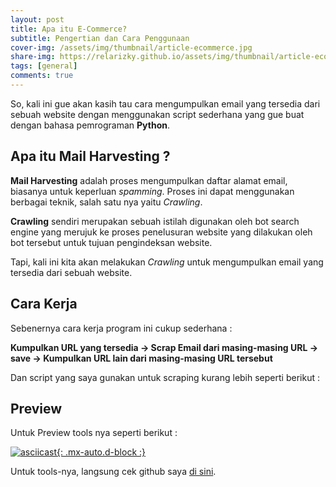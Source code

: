 ```yaml
---
layout: post
title: Apa itu E-Commerce?
subtitle: Pengertian dan Cara Penggunaan
cover-img: /assets/img/thumbnail/article-ecommerce.jpg
share-img: https://relarizky.github.io/assets/img/thumbnail/article-ecommerce.jpg
tags: [general]
comments: true
---
```


So, kali ini gue akan kasih tau cara mengumpulkan email yang tersedia dari sebuah website dengan menggunakan script sederhana yang gue buat dengan bahasa pemrograman **Python**.

## Apa itu Mail Harvesting ?

**Mail Harvesting** adalah proses mengumpulkan daftar alamat email, biasanya untuk keperluan _spamming_. Proses ini dapat menggunakan berbagai teknik, salah satu nya yaitu _Crawling_.

**Crawling** sendiri merupakan sebuah istilah digunakan oleh bot search engine yang merujuk ke proses penelusuran website yang dilakukan oleh bot tersebut untuk tujuan pengindeksan website.

Tapi, kali ini kita akan melakukan _Crawling_ untuk mengumpulkan email yang tersedia dari sebuah website.

## Cara Kerja

Sebenernya cara kerja program ini cukup sederhana :

__Kumpulkan URL yang tersedia -> Scrap Email dari masing-masing URL -> save -> Kumpulkan URL lain dari masing-masing URL tersebut__

Dan script yang saya gunakan untuk scraping kurang lebih seperti berikut :

## Preview

Untuk Preview tools nya seperti berikut :

[![asciicast](https://asciinema.org/a/x9hPl7H4X7r2tbGDoJmpay252.svg){: .mx-auto.d-block :}](https://asciinema.org/a/x9hPl7H4X7r2tbGDoJmpay252)

Untuk tools-nya, langsung cek github saya [di sini](https://github.com/relarizky/mail-harvest).

